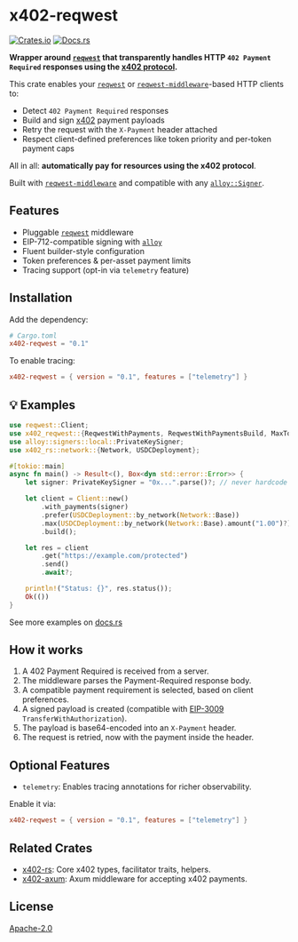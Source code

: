 # x402-reqwest

[![Crates.io](https://img.shields.io/crates/v/x402-reqwest.svg)](https://crates.io/crates/x402-reqwest)
[![Docs.rs](https://docs.rs/x402-reqwest/badge.svg)](https://docs.rs/x402-reqwest)

**Wrapper around [`reqwest`](https://crates.io/crates/reqwest) that transparently handles HTTP `402 Payment Required` responses using the [x402 protocol](https://x402.org/).**

This crate enables your [`reqwest`](https://crates.io/crates/reqwest) or [`reqwest-middleware`](https://crates.io/crates/reqwest-middleware)-based HTTP clients to:
- Detect `402 Payment Required` responses
- Build and sign [x402](https://x402.org) payment payloads
- Retry the request with the `X-Payment` header attached
- Respect client-defined preferences like token priority and per-token payment caps

All in all: **automatically pay for resources using the x402 protocol**.

Built with [`reqwest-middleware`](https://crates.io/crates/reqwest-middleware) and compatible with any [`alloy::Signer`](https://alloy.rs).

## Features

- Pluggable [`reqwest`](https://crates.io/crates/reqwest) middleware
- EIP-712-compatible signing with [`alloy`](https://alloy.rs)
- Fluent builder-style configuration
- Token preferences & per-asset payment limits
- Tracing support (opt-in via `telemetry` feature)

## Installation

Add the dependency:

```toml
# Cargo.toml
x402-reqwest = "0.1"
```

To enable tracing:

```toml
x402-reqwest = { version = "0.1", features = ["telemetry"] }
```

## 💡 Examples

```rust
use reqwest::Client;
use x402_reqwest::{ReqwestWithPayments, ReqwestWithPaymentsBuild, MaxTokenAmountFromAmount};
use alloy::signers::local::PrivateKeySigner;
use x402_rs::network::{Network, USDCDeployment};

#[tokio::main]
async fn main() -> Result<(), Box<dyn std::error::Error>> {
    let signer: PrivateKeySigner = "0x...".parse()?; // never hardcode real keys!

    let client = Client::new()
        .with_payments(signer)
        .prefer(USDCDeployment::by_network(Network::Base))
        .max(USDCDeployment::by_network(Network::Base).amount("1.00")?)
        .build();

    let res = client
        .get("https://example.com/protected")
        .send()
        .await?;

    println!("Status: {}", res.status());
    Ok(())
}
```

See more examples on [docs.rs](https://docs.rs/x402-reqwest)

## How it works
1.	A 402 Payment Required is received from a server.
2.	The middleware parses the Payment-Required response body.
3.	A compatible payment requirement is selected, based on client preferences.
4.	A signed payload is created (compatible with [EIP-3009](https://eips.ethereum.org/EIPS/eip-3009) `TransferWithAuthorization`).
5.	The payload is base64-encoded into an `X-Payment` header.
6.	The request is retried, now with the payment inside the header.

## Optional Features
- `telemetry`: Enables tracing annotations for richer observability.

Enable it via:
```toml
x402-reqwest = { version = "0.1", features = ["telemetry"] }
```

## Related Crates
- [x402-rs](https://crates.io/crates/x402-rs): Core x402 types, facilitator traits, helpers.
- [x402-axum](https://crates.io/crates/x402-rs): Axum middleware for accepting x402 payments.

## License

[Apache-2.0](LICENSE)
